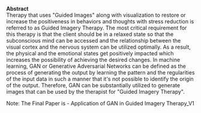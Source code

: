 <b> Abstract </b> <br/>
Therapy that uses "Guided Images" along with visualization to restore or increase the positiveness in behaviors and thoughts with stress reduction is referred to as Guided Imagery Therapy. The most critical requirement for this therapy is that the client should be in a relaxed state so that the subconscious mind can be accessed and the relationship between the visual cortex and the nervous system can be utilized optimally. As a result, the physical and the emotional states get positively impacted which increases the possibility of achieving the desired changes.
In machine learning, GAN or Generative Adversarial Networks can be defined as the process of generating the output by learning the pattern and the regularities of the input data in such a manner that it's not possible to identify the origin of the output. Therefore, GAN can be substantially utilized to generate images that can be used by the therapist for "Guided Imagery Therapy".

Note: The Final Paper is - Application of GAN in Guided Imagery Therapy_V1
